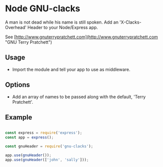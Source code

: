 # Node GNU-clacks

A man is not dead while his name is still spoken. Add an 'X-Clacks-Overhead' Header to your Node/Express app.

See [http://www.gnuterrypratchett.com](http://www.gnuterrypratchett.com "GNU Terry Pratchett")

## Usage
- Import the module and tell your app to use as middleware.

## Options
- Add an array of names to be passed along with the default, 'Terry Pratchett'.

## Example

```js

const express = require('express');
const app = express();

const gnuHeader = require('gnu-clacks');

app.use(gnuHeader());
app.use(gnuHeader(['john', 'sally']));

```
